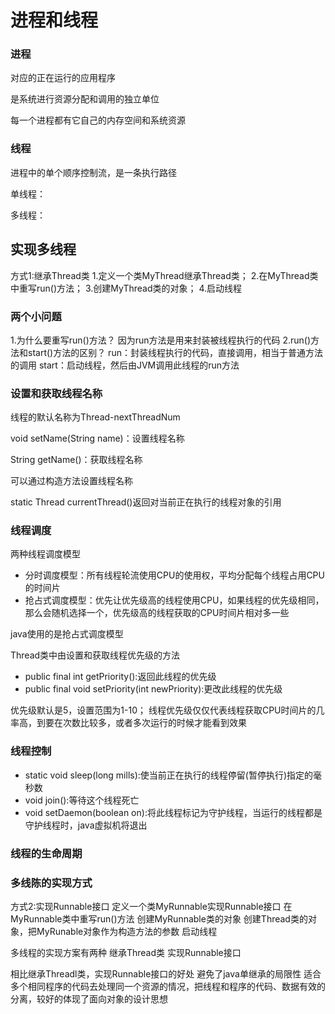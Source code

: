 # 进程和线程

### 进程

对应的正在运行的应用程序

是系统进行资源分配和调用的独立单位

每一个进程都有它自己的内存空间和系统资源

### 线程

进程中的单个顺序控制流，是一条执行路径

单线程：

多线程：

## 实现多线程

方式1:继承Thread类
    1.定义一个类MyThread继承Thread类；
    2.在MyThread类中重写run()方法；
    3.创建MyThread类的对象；
    4.启动线程

### 两个小问题

1.为什么要重写run()方法？
    因为run方法是用来封装被线程执行的代码
2.run()方法和start()方法的区别？
    run：封装线程执行的代码，直接调用，相当于普通方法的调用
    start：启动线程，然后由JVM调用此线程的run方法

### 设置和获取线程名称

线程的默认名称为Thread-nextThreadNum

void setName(String name)：设置线程名称

String getName()：获取线程名称

可以通过构造方法设置线程名称

static Thread currentThread()返回对当前正在执行的线程对象的引用

### 线程调度

两种线程调度模型
<ul>
<li>分时调度模型：所有线程轮流使用CPU的使用权，平均分配每个线程占用CPU的时间片</li>
<li>抢占式调度模型：优先让优先级高的线程使用CPU，如果线程的优先级相同，那么会随机选择一个，优先级高的线程获取的CPU时间片相对多一些</li>
</ul>
java使用的是抢占式调度模型

Thread类中由设置和获取线程优先级的方法
<ul>
<li>public final int getPriority():返回此线程的优先级</li>
<li>public final void setPriority(int newPriority):更改此线程的优先级</li>
</ul>
优先级默认是5，设置范围为1-10；
线程优先级仅仅代表线程获取CPU时间片的几率高，到要在次数比较多，或者多次运行的时候才能看到效果

### 线程控制

<ul>
<li>static void sleep(long mills):使当前正在执行的线程停留(暂停执行)指定的毫秒数</li>
<li>void join():等待这个线程死亡</li>
<li>void setDaemon(boolean on):将此线程标记为守护线程，当运行的线程都是守护线程时，java虚拟机将退出</li>
</ul>

### 线程的生命周期

### 多线陈的实现方式

方式2:实现Runnable接口
    定义一个类MyRunnable实现Runnable接口
    在MyRunnable类中重写run()方法
    创建MyRunnable类的对象
    创建Thread类的对象，把MyRunable对象作为构造方法的参数
    启动线程

多线程的实现方案有两种
    继承Thread类
    实现Runnable接口

相比继承Threadl类，实现Runnable接口的好处
    避免了java单继承的局限性
    适合多个相同程序的代码去处理同一个资源的情况，把线程和程序的代码、数据有效的分离，较好的体现了面向对象的设计思想
